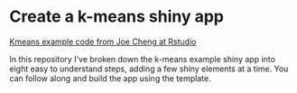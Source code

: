 Create a k-means shiny app
==========================

[Kmeans example code from Joe Cheng at Rstudio](https://shiny.rstudio.com/gallery/kmeans-example.html)

In this repository I've broken down the k-means example
shiny app into eight easy to understand steps, adding a
few shiny elements at a time. You can follow along and
build the app using the template.
